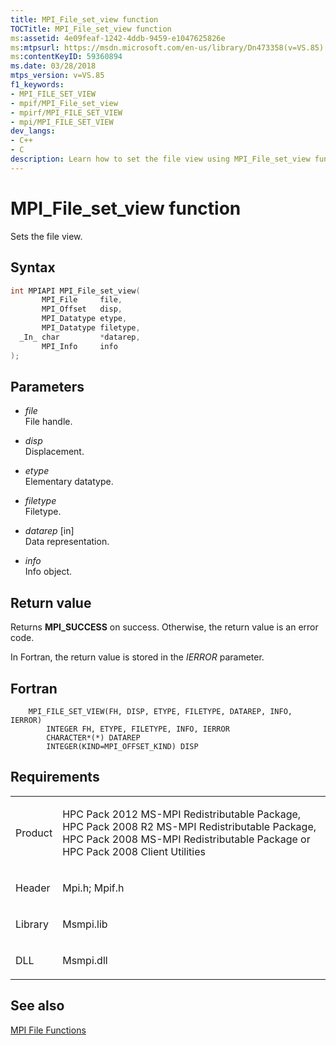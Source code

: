 ```yaml
---
title: MPI_File_set_view function
TOCTitle: MPI_File_set_view function
ms:assetid: 4e09feaf-1242-4ddb-9459-e1047625826e
ms:mtpsurl: https://msdn.microsoft.com/en-us/library/Dn473358(v=VS.85)
ms:contentKeyID: 59360894
ms.date: 03/28/2018
mtps_version: v=VS.85
f1_keywords:
- MPI_FILE_SET_VIEW
- mpif/MPI_File_set_view
- mpirf/MPI_FILE_SET_VIEW
- mpi/MPI_FILE_SET_VIEW
dev_langs:
- C++
- C
description: Learn how to set the file view using MPI_File_set_view function on Microsoft's platform. Includes syntax, parameters, and return values.
---
```


# MPI\_File\_set\_view function

Sets the file view.

## Syntax

``` c++
int MPIAPI MPI_File_set_view(
       MPI_File     file,
       MPI_Offset   disp,
       MPI_Datatype etype,
       MPI_Datatype filetype,
  _In_ char         *datarep,
       MPI_Info     info
);
```

## Parameters

  - *file*  
    File handle.

  - *disp*  
    Displacement.

  - *etype*  
    Elementary datatype.

  - *filetype*  
    Filetype.

  - *datarep* \[in\]  
    Data representation.

  - *info*  
    Info object.

## Return value

Returns **MPI\_SUCCESS** on success. Otherwise, the return value is an error code.

In Fortran, the return value is stored in the *IERROR* parameter.

## Fortran

``` FORTRAN
    MPI_FILE_SET_VIEW(FH, DISP, ETYPE, FILETYPE, DATAREP, INFO, IERROR)
        INTEGER FH, ETYPE, FILETYPE, INFO, IERROR
        CHARACTER*(*) DATAREP
        INTEGER(KIND=MPI_OFFSET_KIND) DISP
```

## Requirements

<table>
<colgroup>
<col/>
<col/>
</colgroup>
<tbody>
<tr class="odd">
<td><p>Product</p></td>
<td><p>HPC Pack 2012 MS-MPI Redistributable Package, HPC Pack 2008 R2 MS-MPI Redistributable Package, HPC Pack 2008 MS-MPI Redistributable Package or HPC Pack 2008 Client Utilities</p></td>
</tr>
<tr class="even">
<td><p>Header</p></td>
<td>Mpi.h;
Mpif.h</td>
</tr>
<tr class="odd">
<td><p>Library</p></td>
<td>Msmpi.lib</td>
</tr>
<tr class="even">
<td><p>DLL</p></td>
<td>Msmpi.dll</td>
</tr>
</tbody>
</table>


## See also

[MPI File Functions](mpi-file-functions.md)

